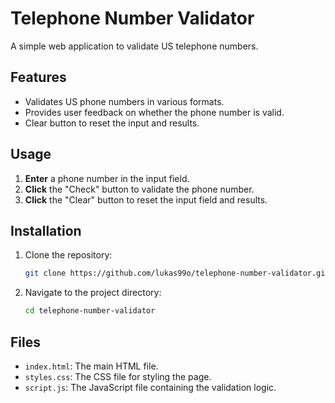 # Telephone Number Validator

A simple web application to validate US telephone numbers.

## Features

- Validates US phone numbers in various formats.
- Provides user feedback on whether the phone number is valid.
- Clear button to reset the input and results.

## Usage

1. **Enter** a phone number in the input field.
2. **Click** the "Check" button to validate the phone number.
3. **Click** the "Clear" button to reset the input field and results.

## Installation

1. Clone the repository:
    ```bash
    git clone https://github.com/lukas99o/telephone-number-validator.git
    ```
2. Navigate to the project directory:
    ```bash
    cd telephone-number-validator
    ```

## Files

- `index.html`: The main HTML file.
- `styles.css`: The CSS file for styling the page.
- `script.js`: The JavaScript file containing the validation logic.

